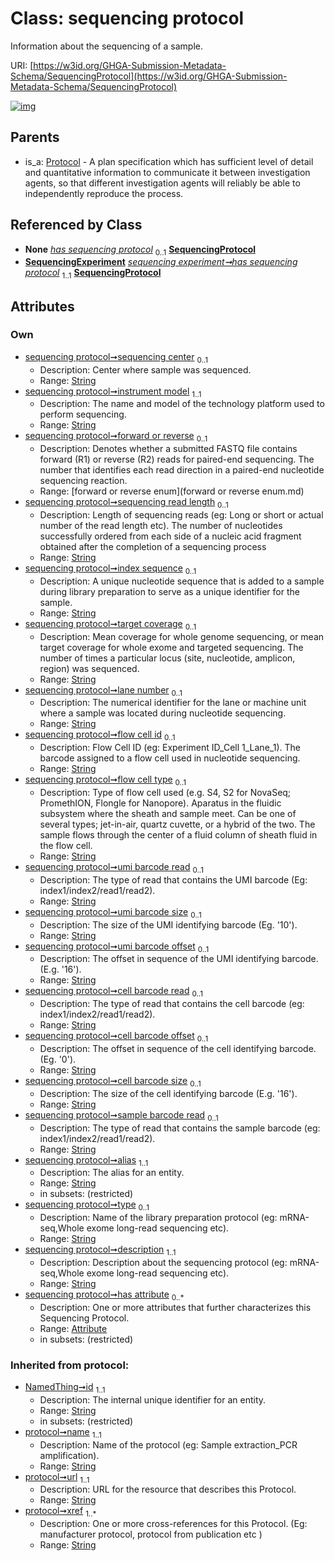 
# Class: sequencing protocol


Information about the sequencing of a sample.

URI: [https://w3id.org/GHGA-Submission-Metadata-Schema/SequencingProtocol](https://w3id.org/GHGA-Submission-Metadata-Schema/SequencingProtocol)


[![img](https://yuml.me/diagram/nofunky;dir:TB/class/[Attribute]<has%20attribute%200..*-++[SequencingProtocol&#124;sequencing_center:string%20%3F;instrument_model:string;forward_or_reverse:forward_or_reverse_enum%20%3F;sequencing_read_length:string%20%3F;index_sequence:string%20%3F;target_coverage:string%20%3F;lane_number:string%20%3F;flow_cell_id:string%20%3F;flow_cell_type:string%20%3F;umi_barcode_read:string%20%3F;umi_barcode_size:string%20%3F;umi_barcode_offset:string%20%3F;cell_barcode_read:string%20%3F;cell_barcode_offset:string%20%3F;cell_barcode_size:string%20%3F;sample_barcode_read:string%20%3F;alias:string;type:string%20%3F;description:string;name(i):string;url(i):string;xref(i):string%20%2B;id(i):string],[SequencingExperiment]-%20has%20sequencing%20protocol(i)%200..1>[SequencingProtocol],[SequencingExperiment]-%20has%20sequencing%20protocol%201..1>[SequencingProtocol],[Protocol]^-[SequencingProtocol],[SequencingExperiment],[Protocol],[Attribute])](https://yuml.me/diagram/nofunky;dir:TB/class/[Attribute]<has%20attribute%200..*-++[SequencingProtocol&#124;sequencing_center:string%20%3F;instrument_model:string;forward_or_reverse:forward_or_reverse_enum%20%3F;sequencing_read_length:string%20%3F;index_sequence:string%20%3F;target_coverage:string%20%3F;lane_number:string%20%3F;flow_cell_id:string%20%3F;flow_cell_type:string%20%3F;umi_barcode_read:string%20%3F;umi_barcode_size:string%20%3F;umi_barcode_offset:string%20%3F;cell_barcode_read:string%20%3F;cell_barcode_offset:string%20%3F;cell_barcode_size:string%20%3F;sample_barcode_read:string%20%3F;alias:string;type:string%20%3F;description:string;name(i):string;url(i):string;xref(i):string%20%2B;id(i):string],[SequencingExperiment]-%20has%20sequencing%20protocol(i)%200..1>[SequencingProtocol],[SequencingExperiment]-%20has%20sequencing%20protocol%201..1>[SequencingProtocol],[Protocol]^-[SequencingProtocol],[SequencingExperiment],[Protocol],[Attribute])

## Parents

 *  is_a: [Protocol](Protocol.md) - A plan specification which has sufficient level of detail and quantitative information to communicate it between investigation agents, so that different investigation agents will reliably be able to independently reproduce the process.

## Referenced by Class

 *  **None** *[has sequencing protocol](has_sequencing_protocol.md)*  <sub>0..1</sub>  **[SequencingProtocol](SequencingProtocol.md)**
 *  **[SequencingExperiment](SequencingExperiment.md)** *[sequencing experiment➞has sequencing protocol](sequencing_experiment_has_sequencing_protocol.md)*  <sub>1..1</sub>  **[SequencingProtocol](SequencingProtocol.md)**

## Attributes


### Own

 * [sequencing protocol➞sequencing center](sequencing_protocol_sequencing_center.md)  <sub>0..1</sub>
     * Description: Center where sample was sequenced.
     * Range: [String](types/String.md)
 * [sequencing protocol➞instrument model](sequencing_protocol_instrument_model.md)  <sub>1..1</sub>
     * Description: The name and model of the technology platform used to perform sequencing.
     * Range: [String](types/String.md)
 * [sequencing protocol➞forward or reverse](sequencing_protocol_forward_or_reverse.md)  <sub>0..1</sub>
     * Description: Denotes whether a submitted FASTQ file contains forward (R1) or reverse (R2) reads for paired-end sequencing. The number that identifies each read direction in a paired-end nucleotide sequencing reaction.
     * Range: [forward or reverse enum](forward or reverse enum.md)
 * [sequencing protocol➞sequencing read length](sequencing_protocol_sequencing_read_length.md)  <sub>0..1</sub>
     * Description: Length of sequencing reads (eg: Long or short or actual number of the read length etc). The number of nucleotides successfully ordered from each side of a nucleic acid fragment obtained after the completion of a sequencing process
     * Range: [String](types/String.md)
 * [sequencing protocol➞index sequence](sequencing_protocol_index_sequence.md)  <sub>0..1</sub>
     * Description: A unique nucleotide sequence that is added to a sample during library preparation to serve as a unique identifier for the sample.
     * Range: [String](types/String.md)
 * [sequencing protocol➞target coverage](sequencing_protocol_target_coverage.md)  <sub>0..1</sub>
     * Description: Mean coverage for whole genome sequencing, or mean target coverage for whole exome and targeted sequencing. The number of times a particular locus (site, nucleotide, amplicon, region) was sequenced.
     * Range: [String](types/String.md)
 * [sequencing protocol➞lane number](sequencing_protocol_lane_number.md)  <sub>0..1</sub>
     * Description: The numerical identifier for the lane or machine unit where a sample was located during nucleotide sequencing.
     * Range: [String](types/String.md)
 * [sequencing protocol➞flow cell id](sequencing_protocol_flow_cell_id.md)  <sub>0..1</sub>
     * Description: Flow Cell ID (eg: Experiment ID_Cell 1_Lane_1). The barcode assigned to a flow cell used in nucleotide sequencing.
     * Range: [String](types/String.md)
 * [sequencing protocol➞flow cell type](sequencing_protocol_flow_cell_type.md)  <sub>0..1</sub>
     * Description: Type of flow cell used (e.g. S4, S2 for NovaSeq; PromethION, Flongle for Nanopore). Aparatus in the fluidic subsystem where the sheath and sample meet. Can be one of several types; jet-in-air, quartz cuvette, or a hybrid of the two. The sample flows through the center of a fluid column of sheath fluid in the flow cell.
     * Range: [String](types/String.md)
 * [sequencing protocol➞umi barcode read](sequencing_protocol_umi_barcode_read.md)  <sub>0..1</sub>
     * Description: The type of read that contains the UMI barcode (Eg: index1/index2/read1/read2).
     * Range: [String](types/String.md)
 * [sequencing protocol➞umi barcode size](sequencing_protocol_umi_barcode_size.md)  <sub>0..1</sub>
     * Description: The size of the UMI identifying barcode (Eg. '10').
     * Range: [String](types/String.md)
 * [sequencing protocol➞umi barcode offset](sequencing_protocol_umi_barcode_offset.md)  <sub>0..1</sub>
     * Description: The offset in sequence of the UMI identifying barcode. (E.g. '16').
     * Range: [String](types/String.md)
 * [sequencing protocol➞cell barcode read](sequencing_protocol_cell_barcode_read.md)  <sub>0..1</sub>
     * Description: The type of read that contains the cell barcode (eg: index1/index2/read1/read2).
     * Range: [String](types/String.md)
 * [sequencing protocol➞cell barcode offset](sequencing_protocol_cell_barcode_offset.md)  <sub>0..1</sub>
     * Description: The offset in sequence of the cell identifying barcode. (Eg. '0').
     * Range: [String](types/String.md)
 * [sequencing protocol➞cell barcode size](sequencing_protocol_cell_barcode_size.md)  <sub>0..1</sub>
     * Description: The size of the cell identifying barcode (E.g. '16').
     * Range: [String](types/String.md)
 * [sequencing protocol➞sample barcode read](sequencing_protocol_sample_barcode_read.md)  <sub>0..1</sub>
     * Description: The type of read that contains the sample barcode (eg: index1/index2/read1/read2).
     * Range: [String](types/String.md)
 * [sequencing protocol➞alias](sequencing_protocol_alias.md)  <sub>1..1</sub>
     * Description: The alias for an entity.
     * Range: [String](types/String.md)
     * in subsets: (restricted)
 * [sequencing protocol➞type](sequencing_protocol_type.md)  <sub>0..1</sub>
     * Description: Name of the library preparation protocol (eg: mRNA-seq,Whole exome long-read sequencing etc).
     * Range: [String](types/String.md)
 * [sequencing protocol➞description](sequencing_protocol_description.md)  <sub>1..1</sub>
     * Description: Description about the sequencing protocol (eg: mRNA-seq,Whole exome long-read sequencing etc).
     * Range: [String](types/String.md)
 * [sequencing protocol➞has attribute](sequencing_protocol_has_attribute.md)  <sub>0..\*</sub>
     * Description: One or more attributes that further characterizes this Sequencing Protocol.
     * Range: [Attribute](Attribute.md)
     * in subsets: (restricted)

### Inherited from protocol:

 * [NamedThing➞id](named_thing_id.md)  <sub>1..1</sub>
     * Description: The internal unique identifier for an entity.
     * Range: [String](types/String.md)
     * in subsets: (restricted)
 * [protocol➞name](protocol_name.md)  <sub>1..1</sub>
     * Description: Name of the protocol (eg: Sample extraction_PCR amplification).
     * Range: [String](types/String.md)
 * [protocol➞url](protocol_url.md)  <sub>1..1</sub>
     * Description: URL for the resource that describes this Protocol.
     * Range: [String](types/String.md)
 * [protocol➞xref](protocol_xref.md)  <sub>1..\*</sub>
     * Description: One or more cross-references for this Protocol.  (Eg: manufacturer protocol, protocol from publication etc )
     * Range: [String](types/String.md)

